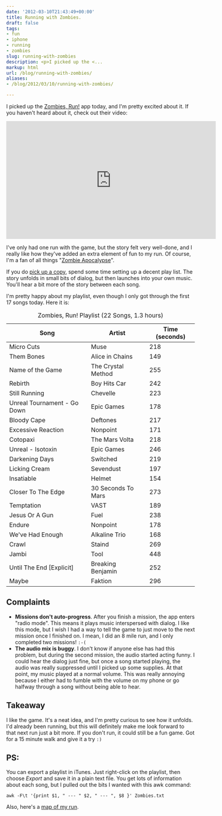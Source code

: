 ```yaml
---
date: '2012-03-10T21:43:49+00:00'
title: Running with Zombies.
draft: false
tags:
- fun
- iphone
- running
- zombies
slug: running-with-zombies
description: <p>I picked up the <...
markup: html
url: /blog/running-with-zombies/
aliases:
- /blog/2012/03/10/running-with-zombies/

---
```


<p>I picked up the <a href="https://www.zombiesrungame.com/" _mce_href="https://www.zombiesrungame.com/">Zombies, Run!</a> app today, and I'm pretty excited about it. If you haven't heard about it, check out their video:</p>
<p><iframe width="560" height="315" src="http://www.youtube.com/embed/GyFqZtKvya0" _mce_src="http://www.youtube.com/embed/GyFqZtKvya0" frameborder="0" allowfullscreen=""></iframe></p>
<p>I've only had one run with the game, but the story felt very well-done, and I really like how they've added an extra element of fun to my run. Of course, I'm a fan of all things "<a href="http://en.wikipedia.org/wiki/Zombie_apocalypse#Zombie_apocalypse" _mce_href="http://en.wikipedia.org/wiki/Zombie_apocalypse#Zombie_apocalypse">Zombie Apocalypse</a>".</p>
<p>If you do <a href="http://itunes.apple.com/us/app/zombies-run!/id503519713" _mce_href="http://itunes.apple.com/us/app/zombies-run!/id503519713">pick up a copy</a>, spend some time setting up a decent play list. The story unfolds in small bits of dialog, but then launches into your own music. You'll hear a bit more of the story between each song.</p>
<p>I'm pretty happy about my playlist, even though I only got through the first 17 songs today. Here it is:</p>

<table class="mceItemTable">
<caption>Zombies, Run! Playlist (22 Songs, 1.3 hours)</caption>
<thead>
<tr><th>Song</th><th> Artist </th><th> Time (seconds)</th></tr>
</thead>
<tbody>
<tr><td> Micro Cuts </td><td> Muse </td><td> 218 </td></tr>
<tr><td> Them Bones </td><td> Alice in Chains </td><td> 149 </td></tr>
<tr><td> Name of the Game </td><td> The Crystal Method </td><td> 255 </td></tr>
<tr><td> Rebirth </td><td> Boy Hits Car </td><td> 242 </td></tr>
<tr><td> Still Running </td><td> Chevelle </td><td> 223 </td></tr>
<tr><td> Unreal Tournament - Go Down </td><td> Epic Games </td><td> 178 </td></tr>
<tr><td> Bloody Cape </td><td> Deftones </td><td> 217 </td></tr>
<tr><td> Excessive Reaction </td><td> Nonpoint </td><td> 171 </td></tr>
<tr><td> Cotopaxi </td><td> The Mars Volta </td><td> 218 </td></tr>
<tr><td> Unreal - Isotoxin </td><td> Epic Games </td><td> 246 </td></tr>
<tr><td> Darkening Days </td><td> Switched </td><td> 219 </td></tr>
<tr><td> Licking Cream </td><td> Sevendust </td><td> 197 </td></tr>
<tr><td> Insatiable </td><td> Helmet </td><td> 154 </td></tr>
<tr><td> Closer To The Edge </td><td> 30 Seconds To Mars </td><td> 273 </td></tr>
<tr><td> Temptation </td><td> VAST </td><td> 189 </td></tr>
<tr><td> Jesus Or A Gun </td><td> Fuel </td><td> 238 </td></tr>
<tr><td> Endure </td><td> Nonpoint </td><td> 178 </td></tr>
<tr><td> We've Had Enough </td><td> Alkaline Trio </td><td> 168 </td></tr>
<tr><td> Crawl </td><td> Staind </td><td> 269 </td></tr>
<tr><td> Jambi </td><td> Tool </td><td> 448 </td></tr>
<tr><td> Until The End [Explicit] </td><td> Breaking Benjamin </td><td> 252 </td></tr>
<tr><td> Maybe </td><td> Faktion </td><td> 296 </td></tr>
</tbody>
</table>

<h2>Complaints</h2>
<ul>
<li><strong>Missions don't auto-progress</strong>.  After you finish a mission, the app enters "radio mode". This means it plays music interspersed with dialog.  I like this mode, but I wish I had a way to tell the game to just move to the next mission once I finished on. I mean, I did an 8 mile run, and I only completed two missions! <code>:-(</code></li>
<li><strong>The audio mix is buggy</strong>.  I don't know if anyone else has had this problem, but during the second mission, the audio started acting funny. I could hear the dialog just fine, but once a song started playing, the audio was really suppressed until I picked up some supplies. At that point, my music played at a normal volume. This was really annoying because I either had to fumble with the volume on my phone or go halfway through a song without being able to hear.</li>
</ul>
<h2>Takeaway</h2>
<p>I like the game. It's a neat idea, and I'm pretty curious to see how it unfolds.  I'd already been running, but this will definitely make me look forward to that next run just a bit more. If you don't run, it could still be a fun game. Got for a 15 minute walk and give it a try <code>:)</code></p>
<h2>PS:</h2>
<p>You can export a playlist in iTunes. Just right-click on the playlist, then choose <em>Export</em> and save it in a plain text file. You get lots of information about each song, but I pulled out the bits I wanted with this awk command:</p>
<pre><code class="awk">awk -F\t '{print $1, " --- " $2, " --- ", $8 }' Zombies.txt</code></pre>
<p>Also, here's a <a href="" http:="" runkeeper.com="" user="" bkmontgomery="" activity="" 74636447"="" _mce_href="/admin/blog/blogpost/130/&quot;http:/runkeeper.com/user/bkmontgomery/activity/74636447">map of my run</a>.</p>